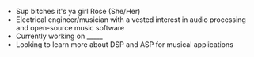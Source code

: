 - Sup bitches it's ya girl Rose (She/Her)
- Electrical engineer/musician with a vested interest in audio processing and open-source music software
- Currently working on _____
- Looking to learn more about DSP and ASP for musical applications


<!---
Fluffy-The-Terrible/Fluffy-The-Terrible is a ✨ special ✨ repository because its `README.md` (this file) appears on your GitHub profile.
You can click the Preview link to take a look at your changes.
--->
